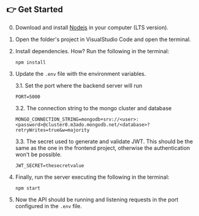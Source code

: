 ## 👉 Get Started

0.  Download and install [Nodejs](https://nodejs.org/en/download/) in your computer (LTS version).

1.  Open the folder's project in VisualStudio Code and open the terminal.

2.  Install dependencies. How? Run the following in the terminal:

    ```
    npm install
    ```

3.  Update the `.env` file with the environment variables.

    3.1. Set the port where the backend server will run

    ```
    PORT=5000
    ```

    3.2. The connection string to the mongo cluster and database

    ```
    MONGO_CONNECTION_STRING=mongodb+srv://<user>:<password>@cluster0.m3ado.mongodb.net/<database>?retryWrites=true&w=majority
    ```

    3.3. The secret used to generate and validate JWT. This should be the same as the one in the frontend project, otherwise the authentication won't be possible.

    ```
    JWT_SECRET=thesecretvalue
    ```

4.  Finally, run the server executing the following in the terminal:

    ```
    npm start
    ```

5.  Now the API should be running and listening requests in the port configured in the `.env` file.
